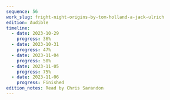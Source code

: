 ```yaml
---
sequence: 56
work_slug: fright-night-origins-by-tom-holland-a-jack-ulrich
edition: Audible
timeline:
  - date: 2023-10-29
    progress: 36%
  - date: 2023-10-31
    progress: 47%
  - date: 2023-11-04
    progress: 50%
  - date: 2023-11-05
    progress: 75%
  - date: 2023-11-06
    progress: Finished
edition_notes: Read by Chris Sarandon
---
```

